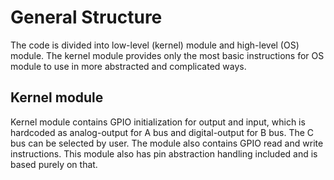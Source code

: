 # General Structure

The code is divided into low-level (kernel) module and high-level (OS) module. The kernel module provides only the most basic instructions for OS module to use in more abstracted and complicated ways.

## Kernel module

Kernel module contains GPIO initialization for output and input, which is hardcoded as analog-output for A bus and digital-output for B bus. The C bus can be selected by user. The module also contains GPIO read and write instructions. This module also has pin abstraction handling included and is based purely on that.
